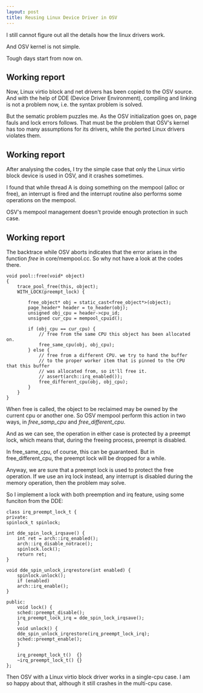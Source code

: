 ```yaml
---
layout: post
title: Reusing Linux Device Driver in OSV
---
```


I still cannot figure out all the details how the linux drivers work.

And OSV kernel is not simple.

Tough days start from now on.

## Working report ##

Now, Linux virtio block and net drivers has been copied to the OSV source. And with the help of DDE (Device Driver Environment), compiling and linking is not a problem now, i.e. the syntax problem is solved.

But the sematic problem puzzles me. As the OSV initialization goes on, page fauls and lock errors follows. That must be the problem that OSV's kernel has too many assumptions for its drivers, while the ported Linux drivers violates them.  


## Working report ##

After analysing the codes, I try the simple case that only the Linux virtio block device is used in OSV, and it crashes sometimes.

I found that while thread A is doing something on the mempool (alloc or free), an interrupt is fired and the interrupt routine also performs some operations on the mempool.

OSV's mempool management doesn't provide enough protection in such case.


## Working report ##

The backtrace while OSV aborts indicates that the error arises in the function *free* in core/mempool.cc. So why not have a look at the codes there.

	void pool::free(void* object)
	{
	    trace_pool_free(this, object);
	    WITH_LOCK(preempt_lock) {
	
	        free_object* obj = static_cast<free_object*>(object);
	        page_header* header = to_header(obj);
	        unsigned obj_cpu = header->cpu_id;
	        unsigned cur_cpu = mempool_cpuid();
	
	        if (obj_cpu == cur_cpu) {
	            // free from the same CPU this object has been allocated on.
	            free_same_cpu(obj, obj_cpu);
	        } else {
	            // free from a different CPU. we try to hand the buffer
	            // to the proper worker item that is pinned to the CPU that this buffer
	            // was allocated from, so it'll free it.
	            // assert(arch::irq_enabled());
	            free_different_cpu(obj, obj_cpu);
	        }
	    }
	}

When free is called, the object to be reclaimed may be owned by the current cpu or another one. So OSV mempool perform this action in two ways, in *free_samp_cpu* and *free_different_cpu*.

And as we can see, the operation in either case is protected by a preempt lock, which means that, during the freeing process, preempt is disabled.

In free_same_cpu, of course, this can be guaranteed. But in free_different_cpu, the preempt lock will be dropped for a while.

Anyway, we are sure that a preempt lock is used to protect the free operation. If we use an irq lock instead, any interrupt is disabled during the memory operation, then the problem may solve. 

So I implement a lock with both preemption and irq feature, using some funciton from the DDE:

	class irq_preempt_lock_t {
	private:
	spinlock_t spinlock;

	int dde_spin_lock_irqsave() {
	    int ret = arch::irq_enabled();
	    arch::irq_disable_notrace();
	    spinlock.lock();
	    return ret;
	}

	void dde_spin_unlock_irqrestore(int enabled) {
	    spinlock.unlock();
	    if (enabled)
		arch::irq_enable();
	}

	public:
	    void lock() {
		sched::preempt_disable();
		irq_preempt_lock_irq = dde_spin_lock_irqsave();
	    }
	    void unlock() {
		dde_spin_unlock_irqrestore(irq_preempt_lock_irq);
		sched::preempt_enable();
	    }

	    irq_preempt_lock_t()  {}
	    ~irq_preempt_lock_t() {}
	};

Then OSV with a Linux virtio block driver works in a single-cpu case. I am so happy about that, although it still crashes in the multi-cpu case.


